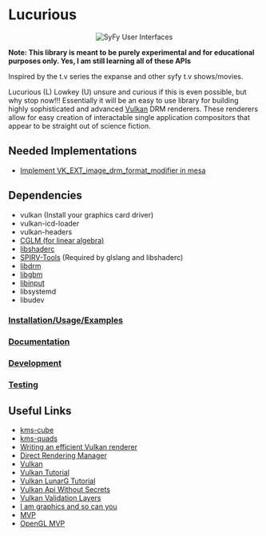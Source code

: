 # Lucurious
[//]: <> (GIF taken from https://gmunk.com/OBLIVION-GFX)
<p align="center"><img src="https://github.com/EasyIP2023/lucurious/blob/development/OBLVN_GFX_CHAN_01.gif" alt="SyFy User Interfaces"></p
[![License](https://img.shields.io/badge/license-MIT-brightgreen.svg)](#license)

**Note: This library is meant to be purely experimental and for educational purposes only. Yes, I am still learning all of these APIs**

Inspired by the t.v series the expanse and other syfy t.v shows/movies.

Lucurious (L) Lowkey (U) unsure and curious if this is even possible, but why stop now!!! Essentially it will be an easy to use library for building highly
sophisticated and advanced [Vulkan](https://www.khronos.org/vulkan/) DRM renderers. These renderers allow for easy creation of interactable single application
compositors that appear to be straight out of science fiction.

## Needed Implementations
* [Implement VK_EXT_image_drm_format_modifier in mesa](https://gitlab.freedesktop.org/mesa/mesa/-/merge_requests/1466)

## Dependencies
* vulkan (Install your graphics card driver)
* vulkan-icd-loader
* vulkan-headers
* [CGLM (for linear algebra)](https://github.com/recp/cglm)
* [libshaderc](https://github.com/google/shaderc)
* [SPIRV-Tools](https://github.com/KhronosGroup/SPIRV-Tools) (Required by glslang and libshaderc)
* [libdrm](https://gitlab.freedesktop.org/mesa/drm)
* [libgbm](https://gitlab.freedesktop.org/mesa/mesa/-/tree/master/src/gbm)
* [libinput](https://gitlab.freedesktop.org/libinput/libinput)
* libsystemd
* libudev

### [Installation/Usage/Examples](https://github.com/EasyIP2023/lucurious-examples/)
### [Documentation](https://github.com/EasyIP2023/lucurious-docs/)
### [Development](https://github.com/EasyIP2023/lucurious/tree/development/src)
### [Testing](https://github.com/EasyIP2023/lucurious/tree/development/tests)

## Useful Links
* [kms-cube](https://gitlab.freedesktop.org/mesa/kmscube)
* [kms-quads](https://gitlab.freedesktop.org/daniels/kms-quads)
* [Writing an efficient Vulkan renderer](https://zeux.io/2020/02/27/writing-an-efficient-vulkan-renderer/)
* [Direct Rendering Manager](https://dri.freedesktop.org/wiki/DRM/)
* [Vulkan](https://vulkan.lunarg.com)
* [Vulkan Tutorial](https://vulkan-tutorial.com/)
* [Vulkan LunarG Tutorial](https://vulkan.lunarg.com/doc/sdk/1.2.141.2/linux/tutorial/html/index.html)
* [Vulkan Api Without Secrets](https://software.intel.com/en-us/articles/api-without-secrets-introduction-to-vulkan-part-1)
* [Vulkan Validation Layers](https://gpuopen.com/using-the-vulkan-validation-layers/)
* [I am graphics and so can you](https://www.fasterthan.life/blog/2017/7/12/i-am-graphics-and-so-can-you-part-3-breaking-ground)
* [MVP](https://jsantell.com/model-view-projection)
* [OpenGL MVP](https://www.opengl-tutorial.org/beginners-tutorials/tutorial-3-matrices/)